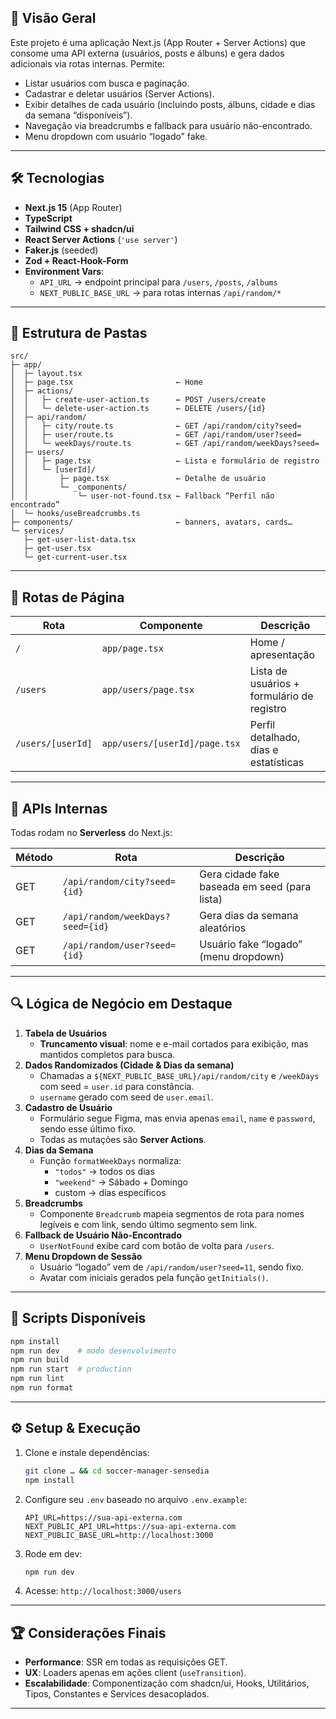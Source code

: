 ## 🏁 Visão Geral

Este projeto é uma aplicação Next.js (App Router + Server Actions) que consome uma API externa (usuários, posts e álbuns) e gera dados adicionais via rotas internas. Permite:

- Listar usuários com busca e paginação.
- Cadastrar e deletar usuários (Server Actions).
- Exibir detalhes de cada usuário (incluindo posts, álbuns, cidade e dias da semana “disponíveis”).
- Navegação via breadcrumbs e fallback para usuário não-encontrado.
- Menu dropdown com usuário “logado” fake.

---

## 🛠 Tecnologias

- **Next.js 15** (App Router)
- **TypeScript**
- **Tailwind CSS + shadcn/ui**
- **React Server Actions** (`'use server'`)
- **Faker.js** (seeded)
- **Zod + React-Hook-Form**
- **Environment Vars**:
  - `API_URL` → endpoint principal para `/users`, `/posts`, `/albums`
  - `NEXT_PUBLIC_BASE_URL` → para rotas internas `/api/random/*`

---

## 📁 Estrutura de Pastas

```
src/
├─ app/
│  ├─ layout.tsx
│  ├─ page.tsx                       ← Home
│  ├─ actions/
│  │   ├─ create-user-action.ts      ← POST /users/create
│  │   └─ delete-user-action.ts      ← DELETE /users/{id}
│  ├─ api/random/
│  │   ├─ city/route.ts              ← GET /api/random/city?seed=
│  │   ├─ user/route.ts              ← GET /api/random/user?seed=
│  │   └─ weekDays/route.ts          ← GET /api/random/weekDays?seed=
│  ├─ users/
│  │   ├─ page.tsx                   ← Lista e formulário de registro
│  │   └─ [userId]/
│  │       ├─ page.tsx               ← Detalhe de usuário
│  │       └─ _components/
│  │           └─ user-not-found.tsx ← Fallback “Perfil não encontrado”
│  └─ hooks/useBreadcrumbs.ts
├─ components/                       ← banners, avatars, cards…
└─ services/
   ├─ get-user-list-data.tsx
   ├─ get-user.tsx
   └─ get-current-user.tsx
```

---

## 🔀 Rotas de Página

| Rota              | Componente                    | Descrição                                  |
| ----------------- | ----------------------------- | ------------------------------------------ |
| `/`               | `app/page.tsx`                | Home / apresentação                        |
| `/users`          | `app/users/page.tsx`          | Lista de usuários + formulário de registro |
| `/users/[userId]` | `app/users/[userId]/page.tsx` | Perfil detalhado, dias e estatísticas      |

---

## 🚧 APIs Internas

Todas rodam no **Serverless** do Next.js:

| Método | Rota                             | Descrição                                     |
| ------ | -------------------------------- | --------------------------------------------- |
| GET    | `/api/random/city?seed={id}`     | Gera cidade fake baseada em seed (para lista) |
| GET    | `/api/random/weekDays?seed={id}` | Gera dias da semana aleatórios                |
| GET    | `/api/random/user?seed={id}`     | Usuário fake “logado” (menu dropdown)         |

---

## 🔍 Lógica de Negócio em Destaque

1. **Tabela de Usuários**
   - **Truncamento visual**: nome e e-mail cortados para exibição, mas mantidos completos para busca.
2. **Dados Randomizados (Cidade & Dias da semana)**
   - Chamadas a `${NEXT_PUBLIC_BASE_URL}/api/random/city` e `/weekDays` com seed = `user.id` para constância.
   - `username` gerado com seed de `user.email`.
3. **Cadastro de Usuário**
   - Formulário segue Figma, mas envia apenas `email`, `name` e `password`, sendo esse último fixo.
   - Todas as mutações são **Server Actions**.
4. **Dias da Semana**
   - Função `formatWeekDays` normaliza:
     - `"todos"` → todos os dias
     - `"weekend"` → Sábado + Domingo
     - custom → dias específicos
5. **Breadcrumbs**
   - Componente `Breadcrumb` mapeia segmentos de rota para nomes legíveis e com link, sendo último segmento sem link.
6. **Fallback de Usuário Não-Encontrado**
   - `UserNotFound` exibe card com botão de volta para `/users`.
7. **Menu Dropdown de Sessão**
   - Usuário “logado” vem de `/api/random/user?seed=11`, sendo fixo.
   - Avatar com iniciais gerados pela função `getInitials()`.

---

## 🚀 Scripts Disponíveis

```bash
npm install
npm run dev    # modo desenvolvimento
npm run build
npm run start  # production
npm run lint
npm run format
```

---

## ⚙️ Setup & Execução

1. Clone e instale dependências:
   ```bash
   git clone … && cd soccer-manager-sensedia
   npm install
   ```
2. Configure seu `.env` baseado no arquivo `.env.example`:
   ```env
   API_URL=https://sua-api-externa.com
   NEXT_PUBLIC_API_URL=https://sua-api-externa.com
   NEXT_PUBLIC_BASE_URL=http://localhost:3000
   ```
3. Rode em dev:
   ```bash
   npm run dev
   ```
4. Acesse: `http://localhost:3000/users`

---

## 🏆 Considerações Finais

- **Performance**: SSR em todas as requisições GET.
- **UX**: Loaders apenas em ações client (`useTransition`).
- **Escalabilidade**: Componentização com shadcn/ui, Hooks, Utilitários, Tipos, Constantes e Services desacoplados.

---
